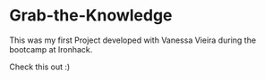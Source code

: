 # Grab-the-Knowledge

This was my first Project developed with Vanessa Vieira during the bootcamp at Ironhack. 

Check this out :)
